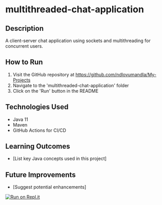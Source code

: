﻿# multithreaded-chat-application

## Description
A client-server chat application using sockets and multithreading for concurrent users.

## How to Run
1. Visit the GitHub repository at https://github.com/ndlovumandla/My-Projects
2. Navigate to the 'multithreaded-chat-application' folder
3. Click on the 'Run' button in the README

## Technologies Used
- Java 11
- Maven
- GitHub Actions for CI/CD

## Learning Outcomes
- [List key Java concepts used in this project]

## Future Improvements
- [Suggest potential enhancements]

[![Run on Repl.it](https://repl.it/badge/github/ndlovumandla/My-Projects)](https://repl.it/github/ndlovumandla/My-Projects)

